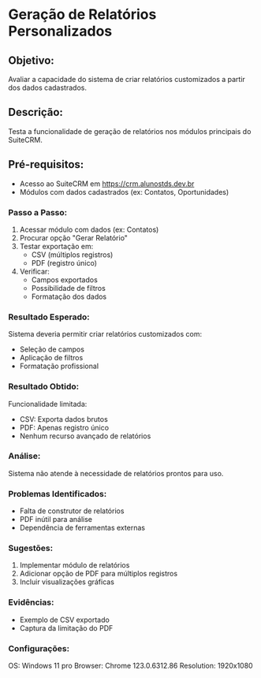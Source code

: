 # Geração de Relatórios Personalizados
## Objetivo:
Avaliar a capacidade do sistema de criar relatórios customizados a partir dos dados cadastrados.

## Descrição:
Testa a funcionalidade de geração de relatórios nos módulos principais do SuiteCRM.

## Pré-requisitos:
- Acesso ao SuiteCRM em https://crm.alunostds.dev.br
- Módulos com dados cadastrados (ex: Contatos, Oportunidades)

### Passo a Passo:
1. Acessar módulo com dados (ex: Contatos)
2. Procurar opção "Gerar Relatório"
3. Testar exportação em:
   - CSV (múltiplos registros)
   - PDF (registro único)
4. Verificar:
   - Campos exportados
   - Possibilidade de filtros
   - Formatação dos dados

### Resultado Esperado:
Sistema deveria permitir criar relatórios customizados com:
- Seleção de campos
- Aplicação de filtros
- Formatação profissional

### Resultado Obtido:
 Funcionalidade limitada:
- CSV: Exporta dados brutos
- PDF: Apenas registro único
- Nenhum recurso avançado de relatórios

### Análise:
Sistema não atende à necessidade de relatórios prontos para uso.

### Problemas Identificados:
- Falta de construtor de relatórios
- PDF inútil para análise
- Dependência de ferramentas externas

### Sugestões:
1. Implementar módulo de relatórios
2. Adicionar opção de PDF para múltiplos registros
3. Incluir visualizações gráficas

### Evidências:
- Exemplo de CSV exportado
- Captura da limitação do PDF

### Configurações:
OS: Windows 11 pro
Browser: Chrome 123.0.6312.86
Resolution: 1920x1080